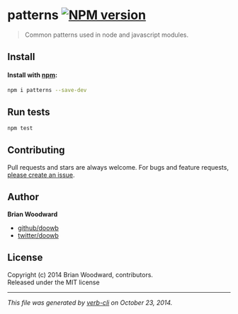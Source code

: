 # patterns [![NPM version](https://badge.fury.io/js/patterns.svg)](http://badge.fury.io/js/patterns)

> Common patterns used in node and javascript modules.

## Install
#### Install with [npm](npmjs.org):

```bash
npm i patterns --save-dev
```

## Run tests

```bash
npm test
```

## Contributing
Pull requests and stars are always welcome. For bugs and feature requests, [please create an issue][issues].

## Author

**Brian Woodward**
 
+ [github/doowb](https://github.com/doowb)
+ [twitter/doowb](http://twitter.com/doowb) 

## License
Copyright (c) 2014 Brian Woodward, contributors.  
Released under the MIT license

***

_This file was generated by [verb-cli](https://github.com/assemble/verb-cli) on October 23, 2014._

[issues]: https://github.com/doowb/patterns/issues